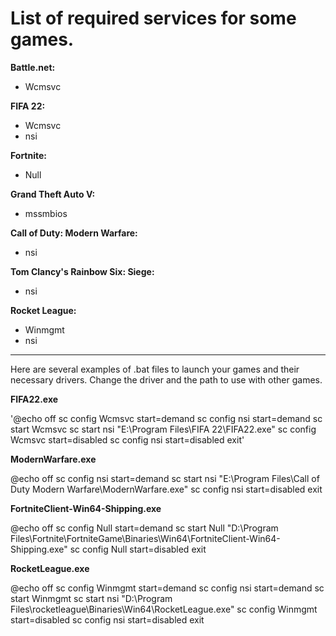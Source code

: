 # List of required services for some games.

__Battle.net:__
* Wcmsvc

__FIFA 22:__
* Wcmsvc
* nsi

__Fortnite:__
* Null

__Grand Theft Auto V:__
* mssmbios

__Call of Duty: Modern Warfare:__
* nsi

__Tom Clancy's Rainbow Six: Siege:__
* nsi

__Rocket League:__
* Winmgmt
* nsi

---

Here are several examples of .bat files to launch your games and their necessary drivers. Change the driver and the path to use with other games.

__FIFA22.exe__

'@echo off
sc config Wcmsvc start=demand
sc config nsi start=demand
sc start Wcmsvc
sc start nsi
"E:\Program Files\FIFA 22\FIFA22.exe"
sc config Wcmsvc start=disabled
sc config nsi start=disabled
exit'

__ModernWarfare.exe__

@echo off
sc config nsi start=demand
sc start nsi
"E:\Program Files\Call of Duty Modern Warfare\ModernWarfare.exe"
sc config nsi start=disabled
exit

__FortniteClient-Win64-Shipping.exe__

@echo off
sc config Null start=demand
sc start Null
"D:\Program Files\Fortnite\FortniteGame\Binaries\Win64\FortniteClient-Win64-Shipping.exe"
sc config Null start=disabled
exit

__RocketLeague.exe__

@echo off
sc config Winmgmt start=demand
sc config nsi start=demand
sc start Winmgmt
sc start nsi
"D:\Program Files\rocketleague\Binaries\Win64\RocketLeague.exe"
sc config Winmgmt start=disabled
sc config nsi start=disabled
exit
